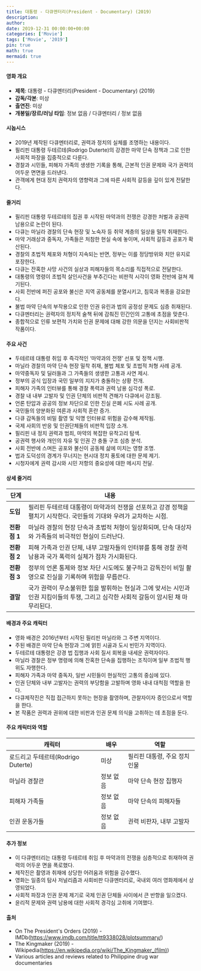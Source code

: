```yaml
---
title: 대통령 - 다큐멘터리(President - Documentary) (2019)
description: 
author: 
date: 2019-12-31 00:00:00+00:00
categories: ['Movie']
tags: ['Movie', '2019']
pin: true
math: true
mermaid: true
---
```

#### 영화 개요

- **제목**: 대통령 - 다큐멘터리(President - Documentary) (2019)  
- **감독/각본**: 미상  
- **출연진**: 미상  
- **개봉일/장르/러닝 타임**: 정보 없음 / 다큐멘터리 / 정보 없음  

#### 시놉시스

- 2019년 제작된 다큐멘터리로, 권력과 정치의 실체를 조명하는 내용이다.  
- 필리핀 대통령 두테르테(Rodrigo Duterte)의 강경한 마약 단속 정책과 그로 인한 사회적 파장을 집중적으로 다룬다.  
- 경찰과 시민들, 피해자 가족의 생생한 기록을 통해, 근본적 인권 문제와 국가 권력의 어두운 면면을 드러낸다.  
- 관객에게 현대 정치 권력자의 영향력과 그에 따른 사회적 갈등을 깊이 있게 전달한다.  

#### 줄거리

- 필리핀 대통령 두테르테의 집권 후 시작된 마약과의 전쟁은 강경한 처벌과 공권력 남용으로 논란이 된다.  
- 다큐는 마닐라 경찰의 단속 현장 및 노숙자 등 취약 계층의 일상을 밀착 취재한다.  
- 마약 거래상과 중독자, 가족들은 처참한 현실 속에 놓이며, 사회적 갈등과 공포가 확산된다.  
- 경찰의 초법적 체포와 처형이 지속되는 반면, 정부는 이를 정당방위와 치안 유지로 포장한다.  
- 다큐는 잔혹한 사망 사건의 실상과 피해자들의 목소리를 직접적으로 전달한다.  
- 대통령의 명령이 초법적 살인사건을 부추긴다는 비판적 시각이 영화 전반에 걸쳐 제기된다.  
- 사회 전반에 퍼진 공포와 불신은 지역 공동체를 분열시키고, 침묵과 복종을 강요한다.  
- 불법 마약 단속의 부작용으로 인한 인권 유린과 법의 공정성 문제도 심층 취재된다.  
- 다큐멘터리는 권력자의 정치적 술책 뒤에 감춰진 민간인의 고통에 초점을 맞춘다.  
- 종합적으로 인류 보편적 가치와 인권 문제에 대해 강한 의문을 던지는 사회비판적 작품이다.  

#### 주요 사건

- 두테르테 대통령 취임 후 즉각적인 ‘마약과의 전쟁’ 선포 및 정책 시행.  
- 마닐라 경찰의 마약 단속 현장 밀착 취재, 불법 체포 및 초법적 처형 사례 공개.  
- 마약중독자 및 딜러들과 그 가족들의 생생한 고통과 사연 제시.  
- 정부의 공식 입장과 국민 일부의 지지가 충돌하는 상황 전개.  
- 피해자 가족의 인터뷰를 통해 경찰 폭력과 권력 남용 심각성 폭로.  
- 경찰 내 내부 고발자 및 인권 단체의 비판적 견해가 다큐에서 강조됨.  
- 언론 탄압과 공공의 정보 차단으로 인한 진실 은폐 시도 사례 공개.  
- 국민들의 양분화된 여론과 사회적 혼란 증가.  
- 다큐 감독들의 비밀 촬영 및 익명 인터뷰로 위험을 감수해 제작됨.  
- 국제 사회의 반응 및 인권단체들의 비판적 입장 소개.  
- 필리핀 내 정치 권력과 범죄, 마약의 복잡한 유착고리 탐색.  
- 공권력 행사와 개인의 자유 및 인권 간 충돌 구조 심층 분석.  
- 사회 전반에 스며든 공포와 불신이 공동체 삶에 미치는 영향 조명.  
- 법과 도덕성의 경계가 무너지는 현시대 정치 풍토에 대한 문제 제기.  
- 시청자에게 권력 감시와 시민 저항의 중요성에 대한 메시지 전달.  

#### 상세 줄거리

| **단계** | **내용** |
|----------|----------|
| **도입** | 필리핀 두테르테 대통령이 마약과의 전쟁을 선포하고 강경 정책을 펼치기 시작한다. 국민들의 기대와 우려가 교차하는 시점. |
| **전환점 1** | 마닐라 경찰의 현장 단속과 초법적 처형이 일상화되며, 단속 대상자와 가족들의 비극적인 현실이 드러난다. |
| **전환점 2** | 피해 가족과 인권 단체, 내부 고발자들의 인터뷰를 통해 경찰 권력 남용과 국가 폭력의 실체가 점차 가시화된다. |
| **전환점 3** | 정부의 언론 통제와 정보 차단 시도에도 불구하고 감독진이 비밀 촬영으로 진실을 기록하며 위험을 무릅쓴다. |
| **결말** | 국가 권력이 무소불위한 힘을 발휘하는 현실과 그에 맞서는 시민과 인권 지킴이들의 투쟁, 그리고 심각한 사회적 갈등이 암시된 채 마무리된다. |

#### 배경과 주요 캐릭터

- 영화 배경은 2016년부터 시작된 필리핀 마닐라와 그 주변 지역이다.  
- 주된 배경은 마약 단속 현장과 그에 얽힌 시골과 도시 빈민가 지역이다.  
- 두테르테 대통령은 강경 법 집행과 사회 질서 회복을 내세운 권력자이다.  
- 마닐라 경찰은 정부 명령에 의해 잔혹한 단속을 집행하는 조직이며 일부 초법적 행위도 자행한다.  
- 피해자 가족과 마약 중독자, 일반 시민들이 현실적인 고통의 중심에 있다.  
- 인권 단체와 내부 고발자는 권력의 부당함을 고발하며 영화 내내 대척점 역할을 한다.  
- 다큐제작진은 직접 접근하지 못하는 현장을 촬영하며, 관찰자이자 증인으로서 역할을 한다.  
- 본 작품은 권력과 권위에 대한 비판과 인권 문제 의식을 고취하는 데 초점을 둔다.  

#### 주요 캐릭터와 역할

| **캐릭터**     | **배우** | **역할**              |
|----------------|----------|-----------------------|
| 로드리고 두테르테(Rodrigo Duterte) | 미상     | 필리핀 대통령, 주요 정치인물 |
| 마닐라 경찰관  | 정보 없음 | 마약 단속 현장 집행자   |
| 피해자 가족들 | 정보 없음 | 마약 단속의 피해자들      |
| 인권 운동가들  | 정보 없음 | 권력 비판자, 내부 고발자  |

#### 추가 정보

- 이 다큐멘터리는 대통령 두테르테 취임 후 마약과의 전쟁을 심층적으로 취재하여 권력의 어두운 면을 폭로했다.  
- 제작진은 촬영과 취재에 상당한 어려움과 위험을 감수했다.  
- 영화는 일종의 탐사 저널리즘과 사회비판 다큐멘터리로, 국내외 여러 영화제에서 상영되었다.  
- 사회적 파장과 인권 문제 제기로 국제 인권 단체들 사이에서 큰 반향을 일으켰다.  
- 윤리적 문제와 권력 남용에 대한 사회적 경각심 고취에 기여했다.  

#### 출처

- On The President's Orders (2019) - IMDb(https://www.imdb.com/title/tt9338028/plotsummary/)  
- The Kingmaker (2019) - Wikipedia(https://en.wikipedia.org/wiki/The_Kingmaker_(film))  
- Various articles and reviews related to Philippine drug war documentaries
